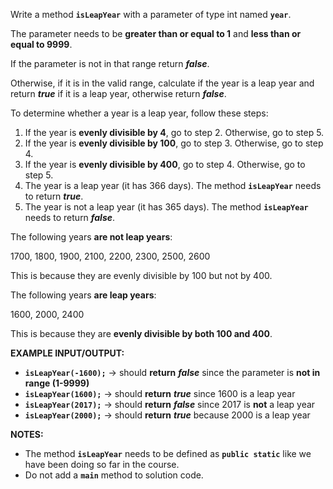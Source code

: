 Write a method **`isLeapYear`** with a parameter of type int named **`year`**.

The parameter needs to be **greater than or equal to 1** and **less than or equal to 9999**.

If the parameter is not in that range return **_false_**.

Otherwise, if it is in the valid range, calculate if the year is a leap year and return **_true_** if it is a leap year, otherwise return **_false_**.

To determine whether a year is a leap year, follow these steps:

1. If the year is **evenly divisible by 4**, go to step 2. Otherwise, go to step 5.
2. If the year is **evenly divisible by 100**, go to step 3. Otherwise, go to step 4.
3. If the year is **evenly divisible by 400**, go to step 4. Otherwise, go to step 5.
4. The year is a leap year (it has 366 days). The method **`isLeapYear`** needs to return **_true_**.
5. The year is not a leap year (it has 365 days). The method **`isLeapYear`** needs to return **_false_**.

The following years **are not leap years**:

1700, 1800, 1900, 2100, 2200, 2300, 2500, 2600

This is because they are evenly divisible by 100 but not by 400.

The following years **are leap years**:

1600, 2000, 2400

This is because they are **evenly divisible by both 100 and 400**.

**EXAMPLE INPUT/OUTPUT:**

* **`isLeapYear(-1600);`** → should **return** **_false_** since the parameter is **not in range (1-9999)**
* **`isLeapYear(1600);`** → should **return** **_true_** since 1600 is a leap year
* **`isLeapYear(2017);`** → should **return** **_false_** since 2017 is **not** a leap year
* **`isLeapYear(2000);`** → should **return** **_true_** because 2000 is a leap year 

**NOTES:**

* The method **`isLeapYear`** needs to be defined as **`public static`** like we have been doing so far in the course.
* Do not add a **`main`** method to solution code.

